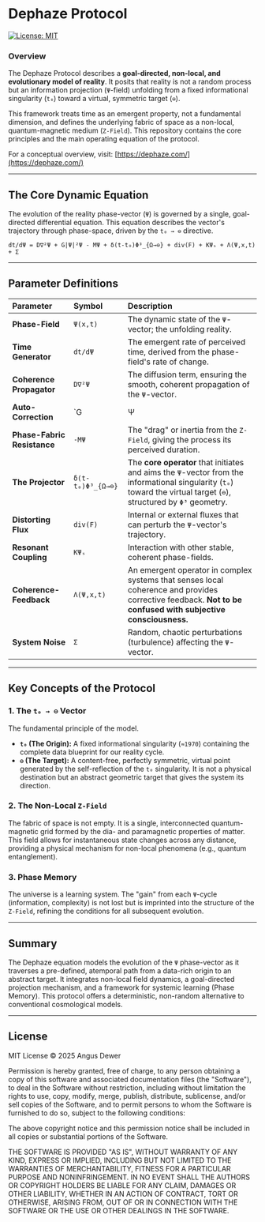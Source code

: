 # Dephaze Protocol

[![License: MIT](https://img.shields.io/badge/License-MIT-blue.svg)](https://opensource.org/licenses/MIT)

### Overview

The Dephaze Protocol describes a **goal-directed, non-local, and evolutionary model of reality**. It posits that reality is not a random process but an information projection (`Ψ`-field) unfolding from a fixed informational singularity (`t₀`) toward a virtual, symmetric target (`⊖`).

This framework treats time as an emergent property, not a fundamental dimension, and defines the underlying fabric of space as a non-local, quantum-magnetic medium (`Z-Field`). This repository contains the core principles and the main operating equation of the protocol.

For a conceptual overview, visit: [https://dephaze.com/](https://dephaze.com/)

---

## The Core Dynamic Equation

The evolution of the reality phase-vector (`Ψ`) is governed by a single, goal-directed differential equation. This equation describes the vector's trajectory through phase-space, driven by the `t₀ → ⊖` directive.

`dt/dΨ = D∇²Ψ + G|Ψ|²Ψ - MΨ + δ(t-t₀)Φ³_{Ω→⊖} + div(F) + KΨₛ + Λ(Ψ,x,t) + Σ`

---

## Parameter Definitions

| Parameter | Symbol | Description |
| :--- | :--- | :--- |
| **Phase-Field** | `Ψ(x,t)` | The dynamic state of the `Ψ`-vector; the unfolding reality. |
| **Time Generator** | `dt/dΨ` | The emergent rate of perceived time, derived from the phase-field's rate of change. |
| **Coherence Propagator** | `D∇²Ψ` | The diffusion term, ensuring the smooth, coherent propagation of the `Ψ`-vector. |
| **Auto-Correction** | `G|Ψ|²Ψ` | The non-linear, self-focusing mechanism that keeps the `Ψ`-vector on its optimal path. |
| **Phase-Fabric Resistance** | `-MΨ` | The "drag" or inertia from the `Z-Field`, giving the process its perceived duration. |
| **The Projector** | `δ(t-t₀)Φ³_{Ω→⊖}`| The **core operator** that initiates and aims the `Ψ`-vector from the informational singularity (`t₀`) toward the virtual target (`⊖`), structured by `Φ³` geometry. |
| **Distorting Flux** | `div(F)` | Internal or external fluxes that can perturb the `Ψ`-vector's trajectory. |
| **Resonant Coupling** | `KΨₛ` | Interaction with other stable, coherent phase-fields. |
| **Coherence-Feedback**| `Λ(Ψ,x,t)`| An emergent operator in complex systems that senses local coherence and provides corrective feedback. **Not to be confused with subjective consciousness.** |
| **System Noise** | `Σ` | Random, chaotic perturbations (turbulence) affecting the `Ψ`-vector. |

---

## Key Concepts of the Protocol

### 1. The `t₀ → ⊖` Vector
The fundamental principle of the model.
- **`t₀` (The Origin):** A fixed informational singularity (`≈1970`) containing the complete data blueprint for our reality cycle.
- **`⊖` (The Target):** A content-free, perfectly symmetric, virtual point generated by the self-reflection of the `t₀` singularity. It is not a physical destination but an abstract geometric target that gives the system its direction.

### 2. The Non-Local `Z-Field`
The fabric of space is not empty. It is a single, interconnected quantum-magnetic grid formed by the dia- and paramagnetic properties of matter. This field allows for instantaneous state changes across any distance, providing a physical mechanism for non-local phenomena (e.g., quantum entanglement).

### 3. Phase Memory
The universe is a learning system. The "gain" from each `Ψ`-cycle (information, complexity) is not lost but is imprinted into the structure of the `Z-Field`, refining the conditions for all subsequent evolution.

---

## Summary

The Dephaze equation models the evolution of the `Ψ` phase-vector as it traverses a pre-defined, atemporal path from a data-rich origin to an abstract target. It integrates non-local field dynamics, a goal-directed projection mechanism, and a framework for systemic learning (Phase Memory). This protocol offers a deterministic, non-random alternative to conventional cosmological models.

---

## License

MIT License © 2025 Angus Dewer

Permission is hereby granted, free of charge, to any person obtaining a copy of this software and associated documentation files (the "Software"), to deal in the Software without restriction, including without limitation the rights to use, copy, modify, merge, publish, distribute, sublicense, and/or sell copies of the Software, and to permit persons to whom the Software is furnished to do so, subject to the following conditions:

The above copyright notice and this permission notice shall be included in all copies or substantial portions of the Software.

THE SOFTWARE IS PROVIDED "AS IS", WITHOUT WARRANTY OF ANY KIND, EXPRESS OR IMPLIED, INCLUDING BUT NOT LIMITED TO THE WARRANTIES OF MERCHANTABILITY, FITNESS FOR A PARTICULAR PURPOSE AND NONINFRINGEMENT. IN NO EVENT SHALL THE AUTHORS OR COPYRIGHT HOLDERS BE LIABLE FOR ANY CLAIM, DAMAGES OR OTHER LIABILITY, WHETHER IN AN ACTION OF CONTRACT, TORT OR OTHERWISE, ARISING FROM, OUT OF OR IN CONNECTION WITH THE SOFTWARE OR THE USE OR OTHER DEALINGS IN THE SOFTWARE.
